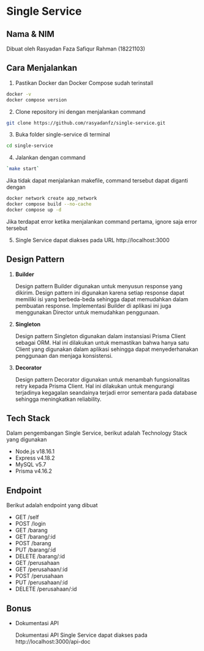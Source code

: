 # Single Service

## Nama & NIM

Dibuat oleh Rasyadan Faza Safiqur Rahman (18221103)

## Cara Menjalankan

1. Pastikan Docker dan Docker Compose sudah terinstall

```sh
docker -v
docker compose version
```

2. Clone repository ini dengan menjalankan command

```sh
git clone https://github.com/rasyadanfz/single-service.git
```

3. Buka folder single-service di terminal

```sh
cd single-service
```

4. Jalankan dengan command

```sh
`make start`
```

Jika tidak dapat menjalankan makefile, command tersebut dapat diganti dengan

```sh
docker network create app_network
docker compose build --no-cache
docker compose up -d
```

Jika terdapat error ketika menjalankan command pertama, ignore saja error tersebut

5. Single Service dapat diakses pada URL http://localhost:3000

## Design Pattern

1. **Builder**

    Design pattern Builder digunakan untuk menyusun response yang dikirim. Design pattern ini digunakan karena setiap response dapat memiliki isi yang berbeda-beda sehingga dapat memudahkan dalam pembuatan response. Implementasi Builder di aplikasi ini juga menggunakan Director untuk memudahkan penggunaan.

2. **Singleton**

    Design pattern Singleton digunakan dalam instansiasi Prisma Client sebagai ORM. Hal ini dilakukan untuk memastikan bahwa hanya satu Client yang digunakan dalam aplikasi sehingga dapat menyederhanakan penggunaan dan menjaga konsistensi.

3. **Decorator**

    Design pattern Decorator digunakan untuk menambah fungsionalitas retry kepada Prisma Client. Hal ini dilakukan untuk mengurangi terjadinya kegagalan seandainya terjadi error sementara pada database sehingga meningkatkan reliability.

## Tech Stack

Dalam pengembangan Single Service, berikut adalah Technology Stack yang digunakan

-   Node.js v18.16.1
-   Express v4.18.2
-   MySQL v5.7
-   Prisma v4.16.2

## Endpoint

Berikut adalah endpoint yang dibuat

-   GET /self
-   POST /login
-   GET /barang
-   GET /barang/:id
-   POST /barang
-   PUT /barang/:id
-   DELETE /barang/:id
-   GET /perusahaan
-   GET /perusahaan/:id
-   POST /perusahaan
-   PUT /perusahaan/:id
-   DELETE /perusahaan/:id

## Bonus

-   Dokumentasi API

    Dokumentasi API Single Service dapat diakses pada http://localhost:3000/api-doc
